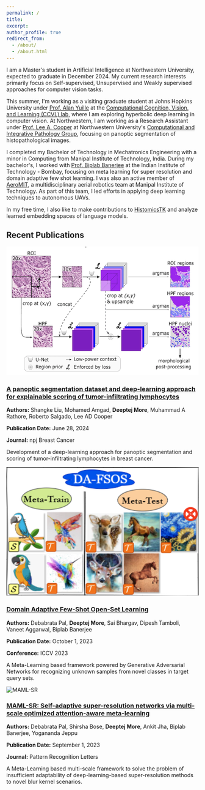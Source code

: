 ```yaml
---
permalink: /
title:
excerpt:
author_profile: true
redirect_from: 
  - /about/
  - /about.html
---
```


I am a Master's student in Artificial Intelligence at Northwestern University, expected to graduate in December 2024. My current research interests primarily focus on Self-supervised, Unsupervised and Weakly supervised approaches for computer vision tasks.

This summer, I'm working as a visiting graduate student at Johns Hopkins University under [Prof. Alan Yuille](https://www.cs.jhu.edu/~ayuille/) at the [Computational Cognition, Vision, and Learning (CCVL) lab](https://ccvl.jhu.edu/), where I am exploring hyperbolic deep learning in computer vision. At Northwestern, I am working as a Research Assistant under [Prof. Lee A. Cooper](https://www.mccormick.northwestern.edu/research-faculty/directory/affiliated/cooper-lee.html) at Northwestern University's [Computational and Integrative Pathology Group](https://www.pathdata.io/), focusing on panoptic segmentation of histopathological images.

I completed my Bachelor of Technology in Mechatronics Engineering with a minor in Computing from Manipal Institute of Technology, India. During my bachelor's, I worked with [Prof. Biplab Banerjee](https://biplab-banerjee.github.io/) at the Indian Institute of Technology - Bombay, focusing on meta learning for super resolution and domain adaptive few shot learning. I was also an active member of [AeroMIT](https://www.aeromit.in/), a multidisciplinary aerial robotics team at Manipal Institute of Technology. As part of this team, I led efforts in applying deep learning techniques to autonomous UAVs. 

In my free time, I also like to make contributions to [HistomicsTK](https://github.com/DigitalSlideArchive/HistomicsTK) and analyze learned embedding spaces of language models.

## Recent Publications

<div class="publications">
  <div class="publication">
    <img src="/images/panoptic-segmentation.png" alt="Panoptic Segmentation" class="publication-image">
    <div class="publication-content">
      <h3><a href="https://www.nature.com/articles/s41523-024-00663-1" target="_blank">A panoptic segmentation dataset and deep-learning approach for explainable scoring of tumor-infiltrating lymphocytes</a></h3>
      <p><strong>Authors:</strong> Shangke Liu, Mohamed Amgad, <strong>Deeptej More</strong>, Muhammad A Rathore, Roberto Salgado, Lee AD Cooper</p>
      <p><strong>Publication Date:</strong> June 28, 2024</p>
      <p><strong>Journal:</strong> npj Breast Cancer</p>
      <p>Development of a deep-learning approach for panoptic segmentation and scoring of tumor-infiltrating lymphocytes in breast cancer.</p>
    </div>
  </div>
  
  <div class="publication">
    <img src="/images/domain-adaptive.png" alt="Domain Adaptive Few-Shot" class="publication-image">
    <div class="publication-content">
      <h3><a href="https://openaccess.thecvf.com/content/ICCV2023/papers/Pal_Domain_Adaptive_Few-Shot_Open-Set_Learning_ICCV_2023_paper.pdf" target="_blank">Domain Adaptive Few-Shot Open-Set Learning</a></h3>
      <p><strong>Authors:</strong> Debabrata Pal, <strong>Deeptej More</strong>, Sai Bhargav, Dipesh Tamboli, Vaneet Aggarwal, Biplab Banerjee</p>
      <p><strong>Publication Date:</strong> October 1, 2023</p>
      <p><strong>Conference:</strong> ICCV 2023</p>
      <p>A Meta-Learning based framework powered by Generative Adversarial Networks for recognizing unknown samples from novel classes in target query sets.</p>
    </div>
  </div>

  
  <div class="publication">
    <img src="/images/maml-sr.png" alt="MAML-SR" class="publication-image">
    <div class="publication-content">
      <h3><a href="https://www.sciencedirect.com/science/article/pii/S0167865523002246" target="_blank">MAML-SR: Self-adaptive super-resolution networks via multi-scale optimized attention-aware meta-learning</a></h3>
      <p><strong>Authors:</strong> Debabrata Pal, Shirsha Bose, <strong>Deeptej More</strong>, Ankit Jha, Biplab Banerjee, Yogananda Jeppu</p>
      <p><strong>Publication Date:</strong> September 1, 2023</p>
      <p><strong>Journal:</strong> Pattern Recognition Letters</p>
      <p>A Meta-Learning based multi-scale framework to solve the problem of insufficient adaptability of deep-learning-based super-resolution methods to novel blur kernel scenarios.</p>
    </div>
  </div>
</div>

<!-- <a href="/publications/" class="btn btn--primary">View All Publications</a> -->